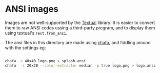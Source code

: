 # ANSI images

Images are not well-supported by the [Textual](https://textual.textualize.io)
library. It is easier to convert them to raw ANSI codes ussing a third-party
program, and to display them using textual's `Text.from_ansi`.

The ansi files in this directory are made using
[chafa](https://hpjansson.org/chafa/), and fiddling around with the settings eg:

```bash

chafa -s 40x40 logo.png > splash.ansi
chafa  -s 20x20 --color-extractor median -p true logo.png > logo.ansi

```
